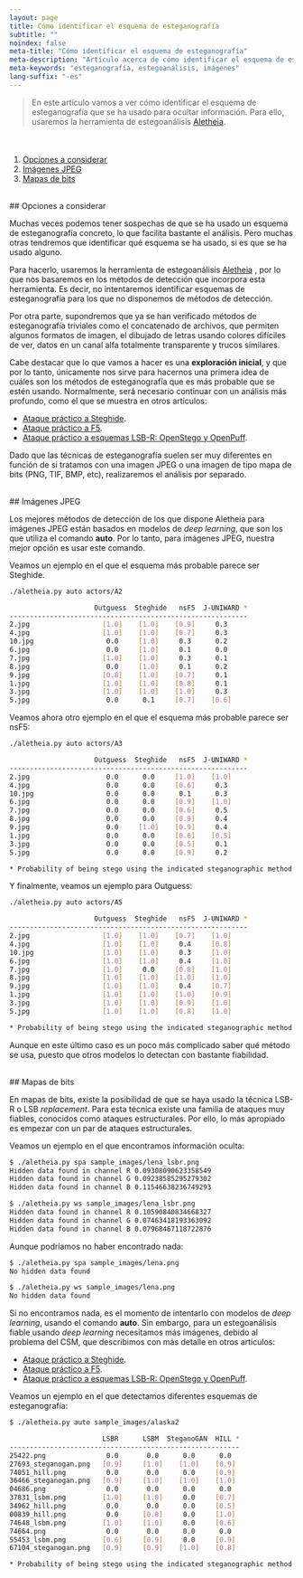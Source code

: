 ```yaml
---
layout: page
title: Cómo identificar el esquema de esteganografía
subtitle: "" 
noindex: false
meta-title: "Cómo identificar el esquema de esteganografía"
meta-description: "Artículo acerca de cómo identificar el esquema de esteganografía que se ha usado para ocultar información, usando la herramienta Aletheia"
meta-keywords: "esteganografía, estegoanálisis, imágenes"
lang-suffix: "-es"
---
```


> En este artículo vamos a ver cómo identificar el esquema de esteganografía 
> que se ha usado para ocultar información. Para ello, usaremos la herramienta 
> de estegoanálisis [Aletheia](https://github.com/daniellerch/aletheia).


<style>
    [id]::before {
        content: '';
        display: block;
        height:      70px;
        margin-top: -70px;
        visibility: hidden;
    }
</style>

<div class='menu' style='margin-top:50px'></div>

1. [Opciones a considerar](#opciones-a-considerar)
2. [Imágenes JPEG](#imágenes-jpeg)
3. [Mapas de bits](#mapas-de-bits)


<br>
## Opciones a considerar

Muchas veces podemos tener sospechas de que se ha usado un esquema de 
esteganografía concreto, lo que facilita bastante el análisis. Pero muchas
otras tendremos que identificar qué esquema se ha usado, si es que se ha
usado alguno.

Para hacerlo, usaremos la herramienta de estegoanálisis
[Aletheia](https://github.com/daniellerch/aletheia) , por lo que nos basaremos
en los métodos de detección que incorpora esta herramienta. Es decir, no
intentaremos identificar esquemas de esteganografía para los que no disponemos
de métodos de detección.

Por otra parte, supondremos que ya se han verificado métodos de esteganografía
triviales como el concatenado de archivos, que permiten algunos formatos de 
imagen, el dibujado de letras usando colores difíciles de ver, datos en un
canal alfa totalmente transparente y trucos similares.

Cabe destacar que lo que vamos a hacer es una **exploración inicial**, y que
por lo tanto, únicamente nos sirve para hacernos una primera idea de cuáles 
son los métodos de esteganografía que es más probable que se estén usando.
Normalmente, será necesario continuar con un análisis más profundo, como el
que se muestra en otros artículos:

- [Ataque práctico a Steghide](/stego/aletheia/steghide-attack-es).
- [Ataque práctico a F5](/stego/aletheia/f5-attack-es).
- [Ataque práctico a esquemas LSB-R: OpenStego y OpenPuff](/stego/aletheia/lsb-attack-es).


Dado que las técnicas de esteganografía suelen ser muy diferentes en función
de si tratamos con una imagen JPEG o una imagen de tipo mapa de bits (PNG,
TIF, BMP, etc), realizaremos el análisis por separado.

<br>
## Imágenes JPEG

Los mejores métodos de detección de los que dispone Aletheia para imágenes 
JPEG están basados en modelos de *deep learning*, que son los que utiliza 
el comando **auto**. Por lo tanto, para imágenes JPEG, nuestra mejor opción 
es usar este comando.

Veamos un ejemplo en el que el esquema más probable parece ser Steghide.

```bash
./aletheia.py auto actors/A2

                     Outguess  Steghide   nsF5  J-UNIWARD *
-----------------------------------------------------------
2.jpg                  [1.0]    [1.0]    [0.9]     0.3   
4.jpg                  [1.0]    [1.0]    [0.7]     0.3   
10.jpg                  0.0     [1.0]     0.3      0.2   
6.jpg                   0.0     [1.0]     0.1      0.0   
7.jpg                  [1.0]    [1.0]     0.3      0.1   
8.jpg                   0.0     [1.0]     0.1      0.2   
9.jpg                  [0.8]    [1.0]    [0.7]     0.1   
1.jpg                  [1.0]    [1.0]    [0.8]     0.1   
3.jpg                  [1.0]    [1.0]    [1.0]     0.3   
5.jpg                   0.0      0.1     [0.7]    [0.6]  

```

Veamos ahora otro ejemplo en el que el esquema más probable parece ser nsF5:

```bash
./aletheia.py auto actors/A3

                     Outguess  Steghide   nsF5  J-UNIWARD *
-----------------------------------------------------------
2.jpg                   0.0      0.0     [1.0]    [1.0]  
4.jpg                   0.0      0.0     [0.6]     0.3   
10.jpg                  0.0      0.0      0.1      0.3   
6.jpg                   0.0      0.0     [0.9]    [1.0]  
7.jpg                   0.0      0.0     [0.6]     0.5   
8.jpg                   0.0      0.0     [0.9]     0.4   
9.jpg                   0.0     [1.0]    [0.9]     0.4   
1.jpg                   0.0      0.0     [0.6]    [0.5]  
3.jpg                   0.0      0.0     [0.5]     0.1   
5.jpg                   0.0      0.0     [0.9]     0.2   

* Probability of being stego using the indicated steganographic method.
```

Y finalmente, veamos un ejemplo para Outguess:

```bash
./aletheia.py auto actors/A5

                     Outguess  Steghide   nsF5  J-UNIWARD *
-----------------------------------------------------------
2.jpg                  [1.0]    [1.0]    [0.7]    [1.0]  
4.jpg                  [1.0]    [1.0]     0.4     [0.8]  
10.jpg                 [1.0]    [1.0]     0.3     [1.0]  
6.jpg                  [1.0]    [1.0]     0.4     [1.0]  
7.jpg                  [1.0]     0.0     [0.8]    [1.0]  
8.jpg                  [1.0]    [1.0]    [1.0]    [1.0]  
9.jpg                  [1.0]    [1.0]     0.4     [0.7]  
1.jpg                  [1.0]    [1.0]    [1.0]    [0.9]  
3.jpg                  [1.0]    [1.0]    [0.9]    [1.0]  
5.jpg                  [1.0]    [1.0]    [0.8]    [1.0]  

* Probability of being stego using the indicated steganographic method.
```

Aunque en este último caso es un poco más complicado saber qué método se usa,
puesto que otros modelos lo detectan con bastante fiabilidad.


<br>
## Mapas de bits

En mapas de bits, existe la posibilidad de que se haya usado la técnica
LSB-R o LSB *replacement*. Para esta técnica existe una familia de 
ataques muy fiables, conocidos como ataques estructurales. Por ello, lo
más apropiado es empezar con un par de ataques estructurales.

Veamos un ejemplo en el que encontramos información oculta:

```bash
$ ./aletheia.py spa sample_images/lena_lsbr.png
Hidden data found in channel R 0.09308090623358549
Hidden data found in channel G 0.09238585295279302
Hidden data found in channel B 0.11546638236749293

$ ./aletheia.py ws sample_images/lena_lsbr.png
Hidden data found in channel R 0.10590840834668327
Hidden data found in channel G 0.07463418193363092
Hidden data found in channel B 0.07968467118722876
```

Aunque podríamos no haber encontrado nada:

```bash
$ ./aletheia.py spa sample_images/lena.png
No hidden data found

$ ./aletheia.py ws sample_images/lena.png
No hidden data found
```

Si no encontramos nada, es el momento de intentarlo con modelos de 
*deep learning*, usando el comando **auto**. Sin embargo, para un estegoanálisis
fiable usando *deep learning* necesitamos más imágenes, debido al problema del 
CSM, que describimos con más detalle en otros artículos:

- [Ataque práctico a Steghide](/stego/aletheia/steghide-attack-es).
- [Ataque práctico a F5](/stego/aletheia/f5-attack-es).
- [Ataque práctico a esquemas LSB-R: OpenStego y OpenPuff](/stego/aletheia/lsb-attack-es).

Veamos un ejemplo en el que detectamos diferentes esquemas de esteganografía:

```bash
$ ./aletheia.py auto sample_images/alaska2

                       LSBR      LSBM  SteganoGAN  HILL *
---------------------------------------------------------
25422.png               0.0       0.0      0.0      0.0   
27693_steganogan.png   [0.9]     [1.0]    [1.0]    [0.9]  
74051_hill.png          0.0       0.0      0.0     [0.9]  
36466_steganogan.png   [0.9]     [1.0]    [1.0]    [1.0]  
04686.png               0.0       0.0      0.0      0.0   
37831_lsbm.png         [1.0]     [1.0]     0.0     [0.7]  
34962_hill.png          0.0       0.0      0.0     [0.5]  
00839_hill.png          0.0      [0.8]     0.0     [1.0]  
74648_lsbm.png         [1.0]     [1.0]     0.0     [0.6]  
74664.png               0.0       0.0      0.0      0.0   
55453_lsbm.png         [0.6]     [0.9]     0.0     [0.9]  
67104_steganogan.png   [0.9]     [0.9]    [1.0]    [0.8]  

* Probability of being stego using the indicated steganographic method.

```












